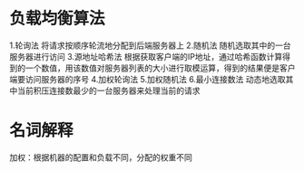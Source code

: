# 负载均衡算法
1.轮询法
    将请求按顺序轮流地分配到后端服务器上
2.随机法
    随机选取其中的一台服务器进行访问
3.源地址哈希法
    根据获取客户端的IP地址，通过哈希函数计算得到的一个数值，用该数值对服务器列表的大小进行取模运算，得到的结果便是客户端要访问服务器的序号
4.加权轮询法
5.加权随机法
6.最小连接数法
    动态地选取其中当前积压连接数最少的一台服务器来处理当前的请求


# 名词解释
加权：根据机器的配置和负载不同，分配的权重不同